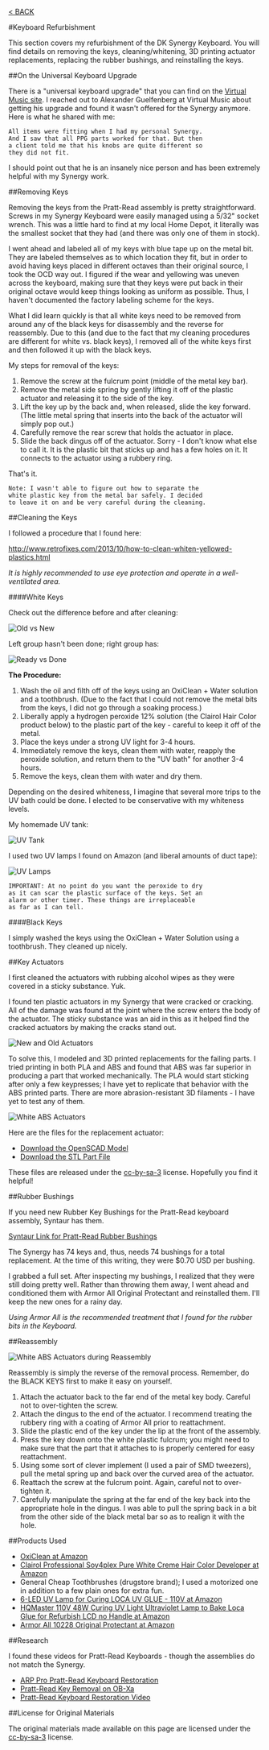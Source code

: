 [< BACK](readme.md)

#Keyboard Refurbishment

This section covers my refurbishment of the DK Synergy Keyboard. You will find details on removing the keys, cleaning/whitening, 3D printing actuator replacements, replacing the rubber bushings, and reinstalling the keys.

##On the Universal Keyboard Upgrade

There is a "universal keyboard upgrade" that you can find on the [Virtual Music site](http://virtual-music.at/webseiten_e/zubehoer/dk.htm). I reached out to Alexander Guelfenberg at Virtual Music about getting his upgrade and found it wasn't offered for the Synergy anymore. Here is what he shared with me:

	All items were fitting when I had my personal Synergy. 
	And I saw that all PPG parts worked for that. But then 
	a client told me that his knobs are quite different so 
	they did not fit.

I should point out that he is an insanely nice person and has been extremely helpful with my Synergy work.

##Removing Keys

Removing the keys from the Pratt-Read assembly is pretty straightforward. Screws in my Synergy Keyboard were easily managed using a 5/32" socket wrench. This was a little hard to find at my local Home Depot, it literally was the smallest socket that they had (and there was only one of them in stock).

I went ahead and labeled all of my keys with blue tape up on the metal bit. They are labeled themselves as to which location they fit, but in order to avoid having keys placed in different octaves than their original source, I took the OCD way out. I figured if the wear and yellowing was uneven across the keyboard, making sure that they keys were put back in their original octave would keep things looking as uniform as possible. Thus, I haven't documented the factory labeling scheme for the keys.

What I did learn quickly is that all white keys need to be removed from around any of the black keys for disassembly and the reverse for reassembly. Due to this (and due to the fact that my cleaning procedures are different for white vs. black keys), I removed all of the white keys first and then followed it up with the black keys.

My steps for removal of the keys:

1. Remove the screw at the fulcrum point (middle of the metal key bar).
2. Remove the metal side spring by gently lifting it off of the plastic actuator and releasing it to the side of the key.
3. Lift the key up by the back and, when released, slide the key forward. (The little metal spring that inserts into the back of the actuator will simply pop out.)
4. Carefully remove the rear screw that holds the actuator in place.
5. Slide the back dingus off of the actuator. Sorry - I don't know what else to call it. It is the plastic bit that sticks up and has a few holes on it. It connects to the actuator using a rubbery ring.

That's it.

    Note: I wasn't able to figure out how to separate the 
    white plastic key from the metal bar safely. I decided 
    to leave it on and be very careful during the cleaning.

##Cleaning the Keys

I followed a procedure that I found here:

http://www.retrofixes.com/2013/10/how-to-clean-whiten-yellowed-plastics.html

*It is highly recommended to use eye protection and operate in a well-ventilated area.*

####White Keys

Check out the difference before and after cleaning:

![Old vs New](img_key/cleaning_comparison.jpg)

Left group hasn't been done; right group has:

![Ready vs Done](img_key/groups_of_keys.jpg)

**The Procedure:**

1. Wash the oil and filth off of the keys using an OxiClean + Water solution and a toothbrush. (Due to the fact that I could not remove the metal bits from the keys, I did not go through a soaking process.)
2. Liberally apply a hydrogen peroxide 12% solution (the Clairol Hair Color product below) to the plastic part of the key - careful to keep it off of the metal.
3. Place the keys under a strong UV light for 3-4 hours.
4. Immediately remove the keys, clean them with water, reapply the peroxide solution, and return them to the "UV bath" for another 3-4 hours.
5. Remove the keys, clean them with water and dry them.

Depending on the desired whiteness, I imagine that several more trips to the UV bath could be done. I elected to be conservative with my whiteness levels.

My homemade UV tank:

![UV Tank](img_key/uv_tank.jpg)

I used two UV lamps I found on Amazon (and liberal amounts of duct tape):

![UV Lamps](img_key/uv_lamps.jpg)

    IMPORTANT: At no point do you want the peroxide to dry 
    as it can scar the plastic surface of the keys. Set an 
    alarm or other timer. These things are irreplaceable 
    as far as I can tell.

####Black Keys

I simply washed the keys using the OxiClean + Water Solution using a toothbrush. They cleaned up nicely.

##Key Actuators

I first cleaned the actuators with rubbing alcohol wipes as they were covered in a sticky substance. Yuk.

I found ten plastic actuators in my Synergy that were cracked or cracking. All of the damage was found at the joint where the screw enters the body of the actuator. The sticky substance was an aid in this as it helped find the cracked actuators by making the cracks stand out.

![New and Old Actuators](img_key/old_and_new_actuators.jpg)

To solve this, I modeled and 3D printed replacements for the failing parts. I tried printing in both PLA and ABS and found that ABS was far superior in producing a part that worked mechanically. The PLA would start sticking after only a few keypresses; I have yet to replicate that behavior with the ABS printed parts. There are more abrasion-resistant 3D filaments - I have yet to test any of them.

![White ABS Actuators](img_key/white_abs.jpg)

Here are the files for the replacement actuator:

* [Download the OpenSCAD Model](actuator/actuator.scad)
* [Download the STL Part File](actuator/actuator.stl)

These files are released under the [cc-by-sa-3](https://creativecommons.org/licenses/by-sa/3.0/us/) license. Hopefully you find it helpful!

##Rubber Bushings

If you need new Rubber Key Bushings for the Pratt-Read keyboard assembly, Syntaur has them.

[Syntaur Link for Pratt-Read Rubber Bushings](http://syntaur.com/Items/4169.html)

The Synergy has 74 keys and, thus, needs 74 bushings for a total replacement. At the time of this writing, they were $0.70 USD per bushing.

I grabbed a full set. After inspecting my bushings, I realized that they were still doing pretty well. Rather than throwing them away, I went ahead and conditioned them with Armor All Original Protectant and reinstalled them. I'll keep the new ones for a rainy day.

*Using Armor All is the recommended treatment that I found for the rubber bits in the Keyboard.*

##Reassembly

![White ABS Actuators during Reassembly](img_key/new_installed.jpg)

Reassembly is simply the reverse of the removal process. Remember, do the BLACK KEYS first to make it easy on yourself.

1. Attach the actuator back to the far end of the metal key body. Careful not to over-tighten the screw.
2. Attach the dingus to the end of the actuator. I recommend treating the rubbery ring with a coating of Armor All prior to reattachment.
3. Slide the plastic end of the key under the lip at the front of the assembly.
4. Press the key down onto the white plastic fulcrum; you might need to make sure that the part that it attaches to is properly centered for easy reattachment.
5. Using some sort of clever implement (I used a pair of SMD tweezers), pull the metal spring up and back over the curved area of the actuator.
6. Reattach the screw at the fulcrum point. Again, careful not to over-tighten it.
7. Carefully manipulate the spring at the far end of the key back into the appropriate hole in the dingus. I was able to pull the spring back in a bit from the other side of the black metal bar so as to realign it with the hole.

##Products Used

* [OxiClean at Amazon](https://www.amazon.com/gp/product/B005GI8UOO/ref=oh_aui_search_detailpage?ie=UTF8&psc=1)
* [Clairol Professional Soy4plex Pure White Creme Hair Color Developer at Amazon](https://www.amazon.com/gp/product/B00A5ET16A/ref=oh_aui_search_detailpage?ie=UTF8&psc=1)
* General Cheap Toothbrushes (drugstore brand); I used a motorized one in addition to a few plain ones for extra fun.
* [6-LED UV Lamp for Curing LOCA UV GLUE - 110V at Amazon](https://www.amazon.com/gp/product/B0178KPN4W/ref=oh_aui_search_detailpage?ie=UTF8&psc=1)
* [HQMaster 110V 48W Curing UV Light Ultraviolet Lamp to Bake Loca Glue for Refurbish LCD no Handle at Amazon
](https://www.amazon.com/gp/product/B012ZNLZY4/ref=oh_aui_search_detailpage?ie=UTF8&psc=1)
* [Armor All 10228 Original Protectant at Amazon](https://www.amazon.com/Armor-All-10228-Original-Protectant/dp/B0007898UI)

##Research

I found these videos for Pratt-Read Keyboards - though the assemblies do not match the Synergy.

* [ARP Pro Pratt-Read Keyboard Restoration](https://www.youtube.com/watch?v=5iJtaW3bvK4)
* [Pratt-Read Key Removal on OB-Xa](https://www.youtube.com/watch?v=DmSz_JY4zZU)
* [Pratt-Read Keyboard Restoration Video](https://www.youtube.com/watch?v=VvMh64XNhEw)

##License for Original Materials

The original materials made available on this page are licensed under the [cc-by-sa-3](https://creativecommons.org/licenses/by-sa/3.0/us/) license.